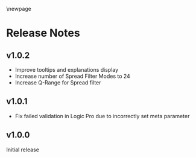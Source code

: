 \newpage

# Release Notes

## v1.0.2
- Improve tooltips and explanations display
- Increase number of Spread Filter Modes to 24
- Increase Q-Range for Spread filter

## v1.0.1
- Fix failed validation in Logic Pro due to incorrectly set meta parameter

## v1.0.0

Initial release
